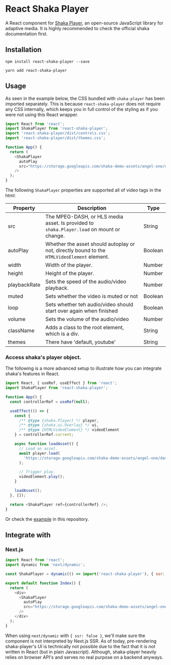 # React Shaka Player

A React component for [Shaka Player](https://github.com/google/shaka-player), an open-source JavaScript library for adaptive media. It is highly recommended to check the official shaka documentation first.

## Installation

`npm install react-shaka-player --save`

`yarn add react-shaka-player`

## Usage

As seen in the example below, the CSS bundled with `shaka-player` has been imported separately. This is because `react-shaka-player` does not require any CSS internally, which keeps you in full control of the styling as if you were not using this React wrapper.

```javascript
import React from 'react';
import ShakaPlayer from 'react-shaka-player';
import 'react-shaka-player/dist/controls.css';
import 'react-shaka-player/dist/themes.css';

function App() {
  return (
    <ShakaPlayer
      autoPlay
      src="https://storage.googleapis.com/shaka-demo-assets/angel-one/dash.mpd"
    />
  );
}
```

The following `ShakaPlayer` properties are supported all of video tags in the html:

| Property     | Description                                                                                 | Type    |
| ------------ | ------------------------------------------------------------------------------------------- | ------- |
| src          | The MPEG-DASH, or HLS media asset. Is provided to `shaka.Player.load` on mount or change.   | String  |
| autoPlay     | Whether the asset should autoplay or not, directly bound to the `HTMLVideoElement` element. | Boolean |
| width        | Width of the player.                                                                        | Number  |
| height       | Height of the player.                                                                       | Number  |
| playbackRate | Sets the speed of the audio/video playback.                                                 | Number  |
| muted        | Sets whether the video is muted or not                                                      | Boolean |
| loop         | Sets whether teh audio/video should start over again when finished                          | Boolean |
| volume       | Sets the volume of the audio/video                                                          | Number  |
| className    | Adds a class to the root element, which is a div.                                           | String  |
| themes       | There have 'default, youtube'                                                               | String  |

### Access shaka's player object.

The following is a more advanced setup to illustrate how you can integrate shaka's features in React.

```javascript
import React, { useRef, useEffect } from 'react';
import ShakaPlayer from 'react-shaka-player';

function App() {
  const controllerRef = useRef(null);

  useEffect(() => {
    const {
      /** @type {shaka.Player} */ player,
      /** @type {shaka.ui.Overlay} */ ui,
      /** @type {HTMLVideoElement} */ videoElement
    } = controllerRef.current;

    async function loadAsset() {
      // Load an asset.
      await player.load(
        'https://storage.googleapis.com/shaka-demo-assets/angel-one/dash.mpd'
      );

      // Trigger play.
      videoElement.play();
    }

    loadAsset();
  }, []);

  return <ShakaPlayer ref={controllerRef} />;
}
```

Or check the [example](https://github.com/foridpathan/react-shaka-player/tree/master/example) in this repository.

## Integrate with

### Next.js

```javascript
import React from 'react';
import dynamic from 'next/dynamic';

const ShakaPlayer = dynamic(() => import('react-shaka-player'), { ssr: false });

export default function Index() {
  return (
    <div>
      <ShakaPlayer
        autoPlay
        src="https://storage.googleapis.com/shaka-demo-assets/angel-one/dash.mpd"
      />
    </div>
  );
}
```

When using `next/dynamic` with `{ ssr: false }`, we'll make sure the component is not interpreted by Next.js SSR. As of today, pre-rendering shaka-player's UI is technically not possible due to the fact that it is not written in React (but in plain Javascript). Although, shaka-player heavily relies on browser API's and serves no real purpose on a backend anyways.
